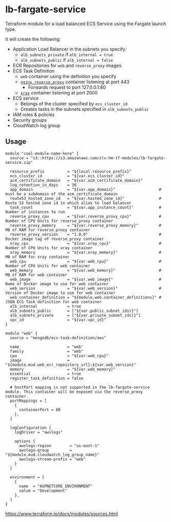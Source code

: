 # lb-fargate-service

Terraform module for a load balanced ECS Service using the Fargate launch type.

It will create the following:

- Application Load Balancer in the subnets you specify:
  - `alb_subnets_private` if `alb_internal = true`
  - `alb_subnets_public` if `alb_internal = false`
- ECR Repositories for `web` and `reverse_proxy` images
- ECS Task Definition
  - `web` container using the definition you specify
  - [`nginx_reverse_proxy`](https://github.com/aoggz/nginx-reverse-proxy) container listening at port 443
    - Forwards request to port 127.0.0.1:80
  - [`xray`](https://hub.docker.com/r/amazon/aws-xray-daemon) container listening at port 2000
- ECS service
  - Belongs of the cluster specified by `ecs_cluster_id`
  - Creates tasks in the subnets specified in `alb_subnets_public`
- IAM roles & policies
- Security groups
- CloudWatch log group

## Usage

```hcl
module "cool-module-name-here" {
  source = "s3::https://s3.amazonaws.com/zlv-hm-tf-modules/lb-fargate-service.zip"

  resource_prefix          = "${local.resource_prefix}"
  ecs_cluster_id           = "${var.ecs_cluster_id}"
  acm_certificate_domain   = "${var.acm_certificate_domain}"
  log_retention_in_days    = 30
  app_domain               = "${var.app_domain}"                   # must be a subdomain of the acm_certificate_domain
  route53_hosted_zone_id   = "${var.hosted_zone_id}"               # Route 53 hosted zone id in which alias to load balancer
  task_count               = "${var.app_instance_count}"           # Number of instances to run
  reverse_proxy_cpu        = "${var.reverse_proxy_cpu}"            # Number of CPU Units for reverse_proxy container
  reverse_proxy_memory     = "${var.reverse_proxy_memory}"         # MB of RAM for reverse_proxy container
  reverse_proxy_version    = "1.0.0"                               # Docker image tag of reverse_proxy container
  xray_cpu                 = "${var.xray_cpu}"                     # Number of CPU Units for xray container
  xray_memory              = "${var.xray_memory}"                  # MB of RAM for xray container
  web_cpu                  = "${var.web_cpu}"                      # Number of CPU Units for web container
  web_memory               = "${var.web_memory}"                   # MB of RAM for web container
  web_image                = "${var.web_image}"                    # Name of Docker image to use for web container
  web_version              = "${var.web_version}"                  # Version of Docker image to use for web container
  web_container_definition = "${module.web.container_definitions}" # JSON ECS Task definition for web container
  alb_internal             = true
  alb_subnets_public       = ["${var.public_subnet_ids)}"]
  alb_subnets_private      = ["${var.private_subnet_ids)}"]
  vpc_id                   = "${var.vpc_id}"
}

module "web" {
  source = "mongodb/ecs-task-definition/aws"

  name                     = "web"
  family                   = "web"
  cpu                      = "${var.web_cpu}"
  image                    = "${module.mud.web_ecr_repository_url}:${var.web_version}"
  memory                   = "${var.web_memory}"
  essential                = true
  register_task_definition = false

  # hostPort mapping is not supported in the lb-fargate-service module. This container will be exposed via the reverse_proxy container.
  portMappings = [
    {
      containerPort = 80
    },
  ]

  logConfiguration {
    logDriver = "awslogs"

    options {
      awslogs-region        = "us-east-1"
      awslogs-group         = "${module.mud.cloudwatch_log_group_name}"
      awslogs-stream-prefix = "web"
    }
  }

  environment = [
    {
      name  = "ASPNETCORE_ENVIRONMENT"
      value = "Development"
    },
  ]
}
```

https://www.terraform.io/docs/modules/sources.html
